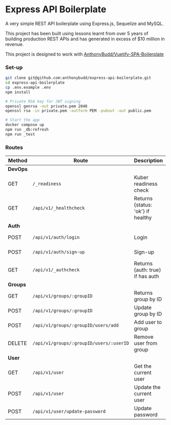 # Express API Boilerplate
A very simple REST API boilerplate using Express.js, Sequelize and MySQL.

This project has been built using lessons learnt from over 5 years of building production REST APIs and has generated in excess of $10 million in revenue. 

This project is designed to work with [AnthonyBudd/Vuetify-SPA-Boilerplate](https://github.com/anthonybudd/Vuetify-SPA-boilerplate)

### Set-up
```sh
git clone git@github.com:anthonybudd/express-api-boilerplate.git
cd express-api-boilerplate
cp .env.example .env
npm install

# Private RSA key for JWT signing
openssl genrsa -out private.pem 2048
openssl rsa -in private.pem -outform PEM -pubout -out public.pem

# Start the app
docker compose up
npm run _db:refresh
npm run _test
```

### Routes
| Method      | Route                                       | Description                           | Payload                    | Response         | 
| ----------- | ------------------------------------------- | ------------------------------------- | -------------------------- | ---------------- |  
| **DevOps**  |                                             |                                       |                            |                  |  
| GET         | `/_readiness`                               | Kuber readiness check                 | --                         | "healthy"        |  
| GET         | `/api/v1/_healthcheck`                      | Returns {status: 'ok'} if healthy     | --                         | {status: 'ok'}   |  
| **Auth**    |                                             |                                       |                            |                  |  
| POST        | `/api/v1/auth/login`                        | Login                                 | {email,  password}         | {accessToken}    |  
| POST        | `/api/v1/auth/sign-up`                      | Sign-up                               | {email, password}          | {accessToken}    |  
| GET         | `/api/v1/_authcheck`                        | Returns {auth: true} if has auth      | --                         | {auth: true}     |  
| **Groups**  |                                             |                                       |                            |                  |  
| GET         | `/api/v1/groups/:groupID`                   | Returns group by ID                 | --                         | {Group}          |  
| POST        | `/api/v1/groups/:groupID`                   | Update group by ID                       | {name: 'New Name'}         | {Group}          |  
| POST        | `/api/v1/groups/:groupID/users/add`         | Add user to group                     | {userID: UUID}             | {UserID}         |  
| DELETE      | `/api/v1/groups/:groupID/users/:userID`     | Remove user from group                | --                         | {UserID}         |  
| **User**    |                                             |                                       |                            |                  |  
| GET         | `/api/v1/user`                              | Get the current user                  |                            | {User}           |  
| POST        | `/api/v1/user`                              | Update the current user               | {firstName, lastName}      | {User}           |  
| POST        | `/api/v1/user/update-password`              | Update password                       | {oldPassword, newPassword} | {success: true}  |  
